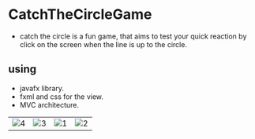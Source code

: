 # CatchTheCircleGame
+ catch the circle is a fun game, that aims to test your quick reaction by click on the screen when the line is up to the circle.

## using
+ javafx library.
+ fxml and css for the view.
+ MVC architecture.

|  |  |  |  |
| -- | -- | -- | -- |
| ![4](https://user-images.githubusercontent.com/34489987/213413538-f0195b9d-2729-4220-b2e6-b2a3a6ec6ce9.png) | ![3](https://user-images.githubusercontent.com/34489987/213415175-13a52632-f855-4c3c-896b-c2408fe4e1c6.png) | ![1](https://user-images.githubusercontent.com/34489987/213415203-68ab342e-79ca-4a04-908e-a5853427d289.png) | ![2](https://user-images.githubusercontent.com/34489987/213416006-576fa020-1145-4cf3-a4f3-c1d21886899a.png)
